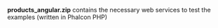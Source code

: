 **products_angular.zip** contains the necessary web services to test the examples (written in Phalcon PHP)
